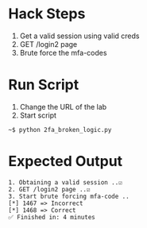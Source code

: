 # Hack Steps
1. Get a valid session using valid creds
2. GET /login2 page
3. Brute force the mfa-codes

# Run Script
1. Change the URL of the lab
2. Start script
```
~$ python 2fa_broken_logic.py
```

# Expected Output
```
1. Obtaining a valid session ..☑️
2. GET /login2 page ..☑️
3. Start brute forcing mfa-code ..
[*] 1467 => Incorrect
[*] 1468 => Correct
✅ Finished in: 4 minutes
```


